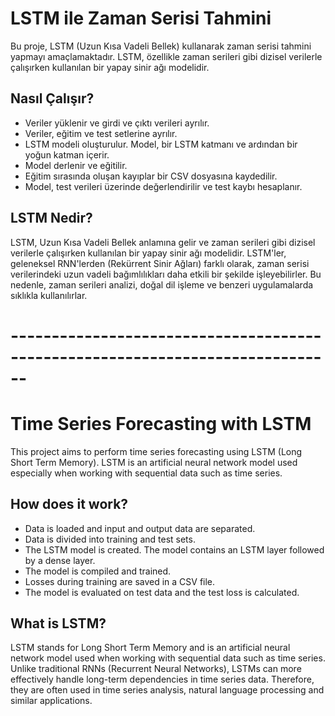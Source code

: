 # LSTM ile Zaman Serisi Tahmini

Bu proje, LSTM (Uzun Kısa Vadeli Bellek) kullanarak zaman serisi tahmini yapmayı amaçlamaktadır. LSTM, özellikle zaman serileri gibi dizisel verilerle çalışırken kullanılan bir yapay sinir ağı modelidir.

## Nasıl Çalışır?

- Veriler yüklenir ve girdi ve çıktı verileri ayrılır.
- Veriler, eğitim ve test setlerine ayrılır.
- LSTM modeli oluşturulur. Model, bir LSTM katmanı ve ardından bir yoğun katman içerir.
- Model derlenir ve eğitilir.
- Eğitim sırasında oluşan kayıplar bir CSV dosyasına kaydedilir.
- Model, test verileri üzerinde değerlendirilir ve test kaybı hesaplanır.

## LSTM Nedir?

LSTM, Uzun Kısa Vadeli Bellek anlamına gelir ve zaman serileri gibi dizisel verilerle çalışırken kullanılan bir yapay sinir ağı modelidir. LSTM'ler, geleneksel RNN'lerden (Rekürrent Sinir Ağları) farklı olarak, zaman serisi verilerindeki uzun vadeli bağımlılıkları daha etkili bir şekilde işleyebilirler. Bu nedenle, zaman serileri analizi, doğal dil işleme ve benzeri uygulamalarda sıklıkla kullanılırlar.

# ------------------------------------------------------------------------------

# Time Series Forecasting with LSTM

This project aims to perform time series forecasting using LSTM (Long Short Term Memory). LSTM is an artificial neural network model used especially when working with sequential data such as time series.

## How does it work?

- Data is loaded and input and output data are separated.
- Data is divided into training and test sets.
- The LSTM model is created. The model contains an LSTM layer followed by a dense layer.
- The model is compiled and trained.
- Losses during training are saved in a CSV file.
- The model is evaluated on test data and the test loss is calculated.

## What is LSTM?

LSTM stands for Long Short Term Memory and is an artificial neural network model used when working with sequential data such as time series. Unlike traditional RNNs (Recurrent Neural Networks), LSTMs can more effectively handle long-term dependencies in time series data. Therefore, they are often used in time series analysis, natural language processing and similar applications.